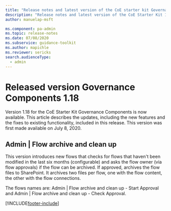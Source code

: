 ```yaml
---
title: "Release notes and latest version of the CoE starter kit Governance components 1.18 | MicrosoftDocs"
description: "Release notes and latest version of the CoE Starter Kit 1.18."
author: manuelap-msft

ms.component: pa-admin
ms.topic: release-notes
ms.date: 07/08/2020
ms.subservice: guidance-toolkit
ms.author: mapichle
ms.reviewer: sericks
search.audienceType: 
  - admin
---
```


# Released version Governance Components 1.18

Version 1.18 for the CoE Starter Kit Governance Components is now available. This article describes the updates, including the new features and the fixes to existing functionality, included in this release. This version was first made available on July 8, 2020.

## Admin \| Flow archive and clean up

This version introduces new flows that checks for flows that haven't been modified in the last six months (configurable) and asks the flow owner (via flow approvals) if the flow can be archived. If approved, archives the flow files to SharePoint. It archives two files per flow, one with the flow content, the other with the flow connections.

The flows names are: Admin \| Flow archive and clean up - Start Approval and Admin \| Flow archive and clean up - Check Approval.


[!INCLUDE[footer-include](../../../includes/footer-banner.md)]

